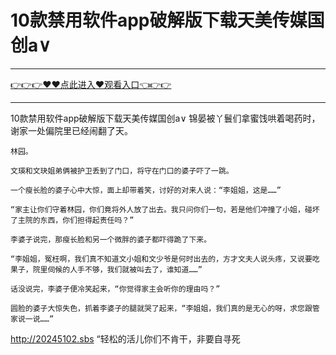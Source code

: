 # 10款禁用软件app破解版下载天美传媒国创a∨

<hr/><a href="https://github.com/etdfr/piqi/issues/1">👉👉👉♥♥点此进入♥观看入口👈👉👉</a><hr/>

10款禁用软件app破解版下载天美传媒国创a∨
锦晏被丫鬟们拿蜜饯哄着喝药时，谢家一处偏院里已经闹翻了天。

    林园。

    文瑛和文玦姐弟俩被护卫丢到了门口，将守在门口的婆子吓了一跳。

    一个瘦长脸的婆子心中大惊，面上却带着笑，讨好的对来人说：“李姐姐，这是……”

    “家主让你们守着林园，你们竟将外人放了出去。我只问你们一句，若是他们冲撞了小姐，碰坏了主院的东西，你们担得起责任吗？”

    李婆子说完，那瘦长脸和另一个微胖的婆子都吓得跪了下来。

    “李姐姐，冤枉啊，我们真不知道文小姐和文少爷是何时出去的，方才文夫人说头疼，又说要吃果子，院里伺候的人手不够，我们就被叫去了，谁知道……”

    话没说完，李婆子便冷笑起来，“你觉得家主会听你的理由吗？”

    圆脸的婆子大惊失色，抓着李婆子的腿就哭了起来，“李姐姐，我们真的是无心的呀，求您跟管家说一说……”
http://20245102.sbs
    “轻松的活儿你们不肯干，非要自寻死
